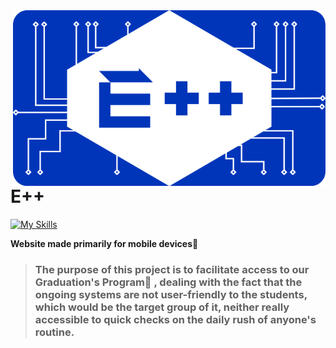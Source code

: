 <img src='Logo.png' width='500' height='auto' align='right'>

# E++
[![My Skills](https://skills.thijs.gg/icons?i=react,js,ts,css)](https://skills.thijs.gg)

**Website made primarily for mobile devices:iphone:**
> ### The purpose of this project is to facilitate access to our Graduation's Program:page_with_curl: , dealing with the fact that the ongoing systems are not user-friendly to the students, which would be the target group of it, neither really accessible to quick checks on the daily rush of anyone's routine.
